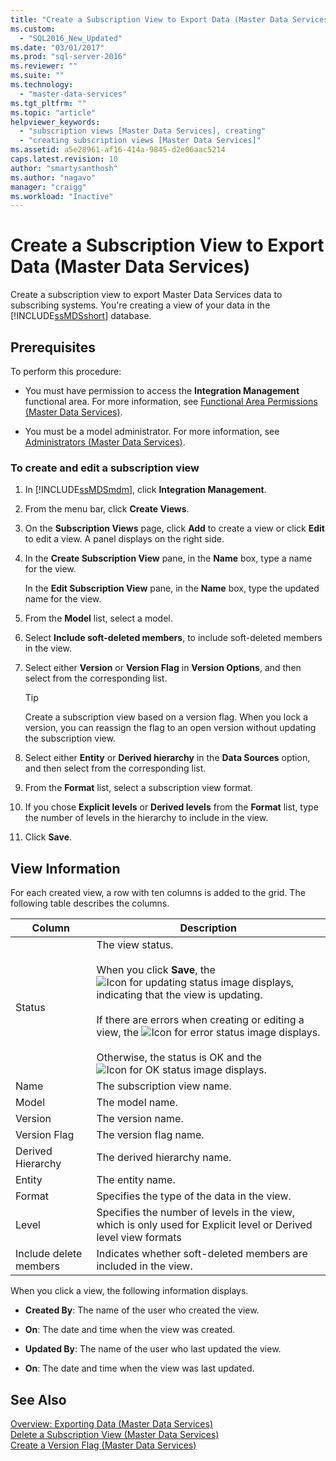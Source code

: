 ```yaml
---
title: "Create a Subscription View to Export Data (Master Data Services) | Microsoft Docs"
ms.custom: 
  - "SQL2016_New_Updated"
ms.date: "03/01/2017"
ms.prod: "sql-server-2016"
ms.reviewer: ""
ms.suite: ""
ms.technology: 
  - "master-data-services"
ms.tgt_pltfrm: ""
ms.topic: "article"
helpviewer_keywords: 
  - "subscription views [Master Data Services], creating"
  - "creating subscription views [Master Data Services]"
ms.assetid: a5e28961-af16-414a-9845-d2e06aac5214
caps.latest.revision: 10
author: "smartysanthosh"
ms.author: "nagavo"
manager: "craigg"
ms.workload: "Inactive"
---
```

# Create a Subscription View to Export Data (Master Data Services)
  Create a subscription view to export Master Data Services data to subscribing systems. You're creating a view of your data in the [!INCLUDE[ssMDSshort](../includes/ssmdsshort-md.md)] database.  
  
## Prerequisites  
 To perform this procedure:  
  
-   You must have permission to access the **Integration Management** functional area. For more information, see [Functional Area Permissions &#40;Master Data Services&#41;](../master-data-services/functional-area-permissions-master-data-services.md).  
  
-   You must be a model administrator. For more information, see [Administrators &#40;Master Data Services&#41;](../master-data-services/administrators-master-data-services.md).  
  
### To create and edit a subscription view  
  
1.  In [!INCLUDE[ssMDSmdm](../includes/ssmdsmdm-md.md)], click **Integration Management**.  
  
2.  From the menu bar, click **Create Views**.  
  
3.  On the **Subscription Views** page, click **Add** to create a view or click **Edit** to edit a view. A panel displays on the right side.  
  
4.  In the **Create Subscription View** pane, in the **Name** box, type a name for the view.  
  
     In the **Edit Subscription View** pane, in the **Name** box, type the updated name for the view.  
  
5.  From the **Model** list, select a model.  
  
6.  Select **Include soft-deleted members**, to include soft-deleted members in the view.  
  
7.  Select either **Version** or **Version Flag** in **Version Options**, and then select from the corresponding list.  
  
    > [!TIP]  
    >  Create a subscription view based on a version flag. When you lock a version, you can reassign the flag to an open version without updating the subscription view.  
  
8.  Select either **Entity** or **Derived hierarchy** in the **Data Sources** option, and then select from the corresponding list.  
  
9. From the **Format** list, select a subscription view format.  
  
10. If you chose **Explicit levels** or **Derived levels** from the **Format** list, type the number of levels in the hierarchy to include in the view.  
  
11. Click **Save**.  
  
## View Information  
 For each created view, a row with ten columns is added to the grid. The following table describes the columns.  
  
|Column|Description|  
|------------|-----------------|  
|Status|The view status.<br /><br /> When you click **Save**, the ![Icon for updating status](../master-data-services/media/mds-statusicon-updating.png "Icon for updating status") image displays, indicating that the view is updating.<br /><br /> If there are errors when creating or editing a view, the ![Icon for error status](../master-data-services/media/mds-statusicon-error.png "Icon for error status") image displays.<br /><br /> Otherwise, the status is OK and the ![Icon for OK status](../master-data-services/media/mds-statusicon-ok.png "Icon for OK status") image displays.|  
|Name|The subscription view name.|  
|Model|The model name.|  
|Version|The version name.|  
|Version Flag|The version flag name.|  
|Derived Hierarchy|The derived hierarchy name.|  
|Entity|The entity name.|  
|Format|Specifies the type of the data in the view.|  
|Level|Specifies the number of levels in the view, which is only used for Explicit level or Derived level view formats|  
|Include delete members|Indicates whether soft-deleted members are included in the view.|  
  
 When you click a view, the following information displays.  
  
-   **Created By**: The name of the user who created the view.  
  
-   **On**: The date and time when the view was created.  
  
-   **Updated By**: The name of the user who last updated the view.  
  
-   **On**: The date and time when the view was last updated.  
  
## See Also  
 [Overview: Exporting Data &#40;Master Data Services&#41;](../master-data-services/overview-exporting-data-master-data-services.md)   
 [Delete a Subscription View &#40;Master Data Services&#41;](../master-data-services/delete-a-subscription-view-master-data-services.md)   
 [Create a Version Flag &#40;Master Data Services&#41;](../master-data-services/create-a-version-flag-master-data-services.md)  
  
  
